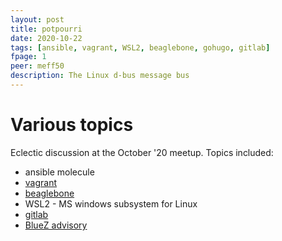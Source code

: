 ```yaml
---
layout: post
title: potpourri
date: 2020-10-22
tags: [ansible, vagrant, WSL2, beaglebone, gohugo, gitlab]
fpage: 1
peer: meff50
description: The Linux d-bus message bus
---
```

# Various topics
Eclectic discussion at the October '20 meetup. Topics included:

* ansible molecule
* [vagrant](https://www.vagantup.com)
* [beaglebone](https://beagleboard.org)
* WSL2 - MS windows subsystem for Linux
* [gitlab](https://gitlab.com)
* [BlueZ advisory](https://www.intel.com/content/www/us/en/security-center/advisory/intel-sa-00435.html)


